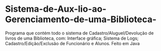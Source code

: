 # Sistema-de-Aux-lio-ao-Gerenciamento-de-uma-Biblioteca-
Programa que contém todo o sistema de Cadastro/Aluguel/Devolução de livros de uma Biblioteca, com: Interface gráfica; Sistema de Logs; Cadastro/Edição/Exclusão de Funcionário e Alunos. Feito em Java
